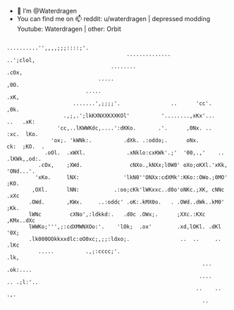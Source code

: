 - 👋 I’m @Waterdragen
- You can find me on 📫 reddit: u/waterdragen | depressed modding Youtube: Waterdragen | other: Orbit

<!---
Waterdragen/Waterdragen is a ✨ special ✨ repository because its `README.md` (this file) appears on your GitHub profile.
You can click the Preview link to take a look at your changes.
--->
                                                                                                                                                                                                        
                                                                                                    
                                                   ..........'',,,,;;;::::;'.                       
                                          ..............               ..';clol,                    
                                     ........                                .cOx,                  
                                 .....                                         ,0O.                 
                             .....                                             .xK,                 
                         .......',;;;;'.                ..      'cc'.          ,0k.                 
                      .,;,.';lkKXNXXKXXKOl'          '........,xKx'...   ..   .xK:                  
                    'cc,..lKWWKdc,....':dKKo.       .'.      ,0Nx. ..   :xc.  lKo.                  
                  'ox;. 'kWNk:.          .dXk. .:oddo;.      oNx.       ck:  ;KO.  .                
                .oOl.  .xWXl.             .xNklo:cxKWk'.;'  '00,.,'    ..  .lKWk,,od:.              
              .cOx,    ;XWd.               cNXo.,kNXx;l0W0' oXo;oKXl.'xKk, 'ONd...'.                
             'xKo.     lNX:              'lkN0''ONXx:cdXMk':KKo::OWo.;0MO' ;KO.                     
            ,OXl.      lNN:           .:oo;cKk'lWKxxc..d0o'oNKc.;XK, cNNc .xXc                      
           .OWd.       ,KWx.     ..:oddc' .oK:.kMX0o.   . .OWd..dWk..kM0' ;Kk.                      
           lWNc         cXNo',:ldkkd:.   .d0c .OWx;.      ;XXc.:KXc ,KMx..dXc                       
           lWWKo;''',;:cdXMWNXOo:'.    'lOk;  .ox'        .xd,lOKl. .dKl '0X;                       
           .lk000OOkkxxdlc:oO0xc;,;;:ldxo;.                ..  ..     .. .lKc                       
              .....          .,;:cccc;'.                                  .lk,                      
                                                                  ...      .ok:....                 
                                                                 ....    .. .;l:'..                 
                                                                ..    ..       .,.                  
                                                                  ..                                                                                        
                                                                                                                                                                                                        
